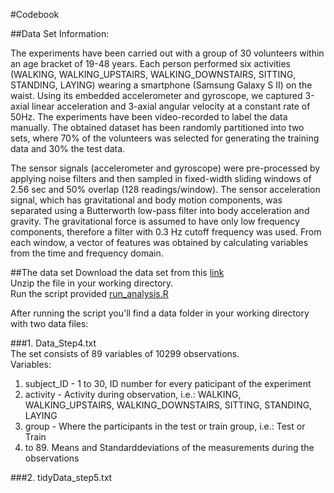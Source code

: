 #Codebook

##Data Set Information:

The experiments have been carried out with a group of 30 volunteers within an age bracket of 19-48 years. Each person performed six activities (WALKING, WALKING_UPSTAIRS, WALKING_DOWNSTAIRS, SITTING, STANDING, LAYING) wearing a smartphone (Samsung Galaxy S II) on the waist. Using its embedded accelerometer and gyroscope, we captured 3-axial linear acceleration and 3-axial angular velocity at a constant rate of 50Hz. The experiments have been video-recorded to label the data manually. The obtained dataset has been randomly partitioned into two sets, where 70% of the volunteers was selected for generating the training data and 30% the test data. 

The sensor signals (accelerometer and gyroscope) were pre-processed by applying noise filters and then sampled in fixed-width sliding windows of 2.56 sec and 50% overlap (128 readings/window). The sensor acceleration signal, which has gravitational and body motion components, was separated using a Butterworth low-pass filter into body acceleration and gravity. The gravitational force is assumed to have only low frequency components, therefore a filter with 0.3 Hz cutoff frequency was used. From each window, a vector of features was obtained by calculating variables from the time and frequency domain.

##The data set
Download the data set from this [link](https://d396qusza40orc.cloudfront.net/getdata%2Fprojectfiles%2FUCI%20HAR%20Dataset.zip )<br>
Unzip the file in your working directory.<br>
Run the script provided [run_analysis.R](https://github.com/visualeditorNL/Getting-and-Cleaning-Data-Course-Project/blob/master/run_analysis.R)<br>

After running the script you'll find a data folder in your working directory with two data files:<p>
###1. Data_Step4.txt<br>
The set consists of 89 variables of 10299 observations. <br>Variables:<br>
1. subject_ID - 1 to 30, ID number for every paticipant of the experiment<br>
2. activity - Activity during observation, i.e.: WALKING, WALKING_UPSTAIRS, WALKING_DOWNSTAIRS, SITTING, STANDING, LAYING<br>
3. group - Where the participants in the test or train group, i.e.: Test or Train<br>
4. to 89. Means and Standarddeviations of the measurements during the observations<br>

###2. tidyData_step5.txt
